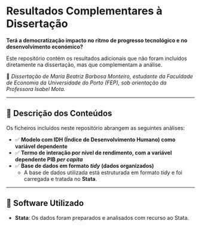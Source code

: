 # Resultados Complementares à Dissertação  
**Terá a democratização impacto no ritmo de progresso tecnológico e no desenvolvimento económico?**

Este repositório contém os resultados adicionais que não foram incluídos diretamente na dissertação, mas que complementam a análise.

📄  *Dissertação de Maria Beatriz Barbosa Monteiro, estudante da Faculdade de Economia da Universidade do Porto (FEP), sob orientação da Professora Isabel Mota.*

---

## 📌 Descrição dos Conteúdos

Os ficheiros incluídos neste repositório abrangem as seguintes análises:

- ✅ **Modelo com IDH (Índice de Desenvolvimento Humano) como variável dependente**  
- ✅ **Termo de interação por nível de rendimento, com a variável dependente PIB _per capita_**  
- ✅ **Base de dados em formato _tidy_ (dados organizados)**  
  - A base de dados utilizada está estruturada em formato _tidy_ e foi carregada e tratada no **Stata**.

---

## 🧪 Software Utilizado

- **Stata**: Os dados foram preparados e analisados com recurso ao Stata.
